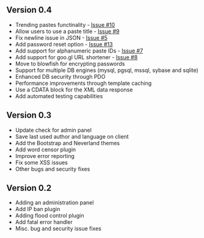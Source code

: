 Version 0.4
------------
 * Trending pastes functinality - [Issue #10](http://goo.gl/rS9w1)
 * Allow users to use a paste title - [Issue #9](http://goo.gl/tB1o3)
 * Fix newline issue in JSON - [Issue #5](http://goo.gl/vRYGe)
 * Add password reset option - [Issue #13](http://goo.gl/3RkPJ)
 * Add support for alphanumeric paste IDs - [Issue #7](http://goo.gl/9SYlQ)
 * Add support for goo.gl URL shortener - [Issue #8](http://goo.gl/VzqJP)
 * Move to blowfish for encrypting passwords
 * Support for multiple DB engines (mysql, pgsql, mssql, sybase and sqlite)
 * Enhanced DB security through PDO
 * Performance improvements through template caching
 * Use a CDATA block for the XML data response
 * Add automated testing capabilities

Version 0.3
------------
 * Update check for admin panel
 * Save last used author and language on client
 * Add the Bootstrap and Neverland themes
 * Add word censor plugin
 * Improve error reporting
 * Fix some XSS issues
 * Other bugs and security fixes

Version 0.2
------------
 * Adding an administration panel
 * Add IP ban plugin
 * Adding flood control plugin
 * Add fatal error handler
 * Misc. bug and security issue fixes
